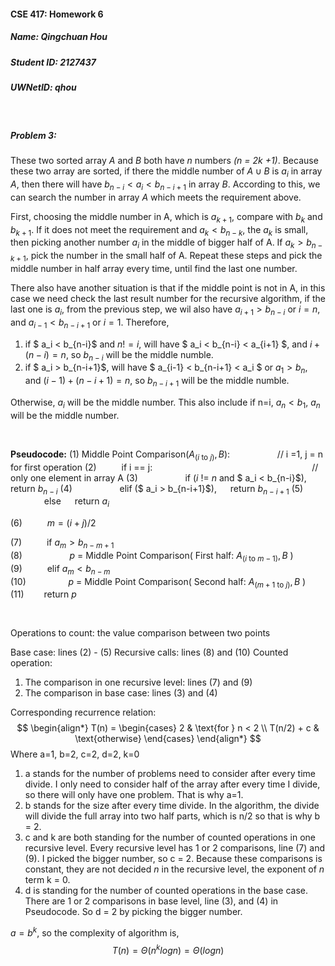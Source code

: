 #### CSE 417: Homework 6
##### Name: Qingchuan Hou
##### Student ID: 2127437
##### UWNetID: qhou

</br>

##### Problem 3:
These two sorted array $A$ and $B$ both have $n$ numbers *($n$ = 2$k$ +1)*. Because these two array are sorted, if there the middle number of $A \cup B$ is $a_i$ in array $A$, then there will have $b_{n-i} < a_i < b_{n-i+1}$ in array $B$. According to this, we can search the number in array $A$ which meets the requirement above.

First, choosing the middle number in A, which is $a_{k+1}$, compare with $b_k$ and $b_{k+1}$. If it does not meet the requirement and $a_k < b_{n-k}$, the $a_k$ is small, then picking another number $a_i$ in the middle of bigger half of A. If $a_k > b_{n-k+1}$, pick the number in the small half of A. Repeat these steps and pick the middle number in half array every time, until find the last one number.  

There also have another situation is that if the middle point is not in A, in this case we need check the last result number for the recursive algorithm, if the last one is $a_i$, from the previous step, we wil also have $a_{i+1} > b_{n-i}$ or $i=n$, and $a_{i-1} < b_{n-i+1}$ or $i=1$. Therefore, 
1. if $ a_i < b_{n-i}$ and $n != i$, will have $ a_i < b_{n-i} < a_{i+1} $, and $i+(n-i) = n$, so $b_{n-i}$ will be the middle numble.
2. if $ a_i > b_{n-i+1}$, will have $ a_{i-1} < b_{n-i+1} < a_i $ or $a_1>b_n$, and $(i-1)+(n-i+1) = n$, so $b_{n-i+1}$ will be the middle numble.

Otherwise, $a_i$ will be the middle number. This also include if n=i, $a_n < b_1$, $a_n$ will be the middle number.

</br>

**Pseudocode:**
(1) Middle Point Comparison($A_{(i \text{ to } j )}, B$):        &emsp; &emsp; &emsp; &emsp; // i =1, j = n for first operation
(2) &emsp; &emsp; if i == j: &emsp; &emsp; &emsp; &emsp; &emsp; &emsp; &emsp; &emsp; &emsp; &emsp; &emsp; &emsp; &emsp; &emsp; // only one element in array A
(3) &emsp; &emsp; &emsp; &emsp; if ($i$ != $n$  and $ a_i < b_{n-i}$), &emsp; return $b_{n-i}$
(4) &emsp; &emsp; &emsp; &emsp; elif ($ a_i > b_{n-i+1}$), &emsp; return $b_{n-i+1}$
(5) &emsp; &emsp; &emsp; &emsp; else &emsp; return $a_i$

(6) &emsp; &emsp; $m = (i+j) / 2$

(7) &emsp; &emsp; if $a_m > b_{n-m+1}$ \
(8) &emsp; &emsp; &emsp; &emsp; $p$ = Middle Point Comparison( First half: $A_{(i \text{ to } m-1 )}, B$ ) \
(9) &emsp; &emsp; elif $a_m < b_{n-m}$ \
(10) &emsp;&emsp;&emsp; &emsp; $p$ = Middle Point Comparison( Second half: $A_{(m+1 \text{ to } j )}, B$ ) \
(11) &emsp;&emsp;return $p$

</br>

Operations to count: the value comparison between two points

Base case: lines (2) - (5)
Recursive calls: lines (8) and (10)
Counted operation: 
1. The comparison in one recursive level: lines (7) and (9)
2. The comparison in base case: lines (3) and (4)

Corresponding recurrence relation:
$$ 
\begin{align*}
    T(n) = 
    \begin{cases}
    2 & \text{for } n < 2 \\
    T(n/2) + c & \text{otherwise} 
    \end{cases}
\end{align*} 
$$
Where a=1, b=2, c=2, d=2, k=0
1. a stands for the number of problems need to consider after every time divide. I only need to consider half of the array after every time I divide, so there will only have one problem. That is why a=1.
2. b stands for the size after every time divide. In the algorithm, the divide will divide the full array into two half parts, which is n/2 so that is why b = 2.
3. c and k are both standing for the number of counted operations in one recursive level. Every recursive level has 1 or 2 comparisons, line (7) and (9). I picked the bigger number, so c = 2. Because these comparisons is constant, they are not decided $n$ in the recursive level, the exponent of $n$ term k = 0.
4. d is standing for the number of counted operations in the base case. There are 1 or 2 comparisons in base level, line (3), and (4) in Pseudocode. So d = 2 by picking the bigger number.

$a = b^k$, so the complexity of algorithm is,
$$T(n) = \Theta (n^klogn) = \Theta(logn)$$